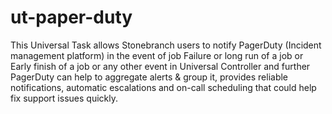 # ut-paper-duty
This Universal Task allows Stonebranch users to notify PagerDuty (Incident management platform) in the event of job Failure or long run of a job or Early finish of a job or any other event in Universal Controller and further PagerDuty can help to aggregate alerts &amp; group it, provides reliable notifications, automatic escalations and on-call scheduling that could help fix support issues quickly.
